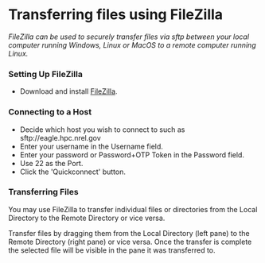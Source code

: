 # Transferring files using FileZilla

*FileZilla can be used to securely transfer files via sftp between your local computer running Windows, Linux or MacOS to a remote computer running Linux.*

### Setting Up FileZilla

- Download and install [FileZilla](https://filezilla-project.org).

### Connecting to a Host

- Decide which host you wish to connect to such as sftp://eagle.hpc.nrel.gov
- Enter your username in the Username field.
- Enter your password or Password+OTP Token in the Password field.
- Use 22 as the Port.
- Click the 'Quickconnect' button.

### Transferring Files

You may use FileZilla to transfer individual files or directories from the Local Directory to the Remote Directory or vice versa.

Transfer files by dragging them from the Local Directory (left pane) to the Remote Directory (right pane) or vice versa.  Once the transfer is complete the selected file will be visible in the pane it was transferred to.
